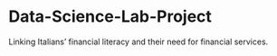 # Data-Science-Lab-Project
Linking Italians’ financial literacy and their need for financial services.
